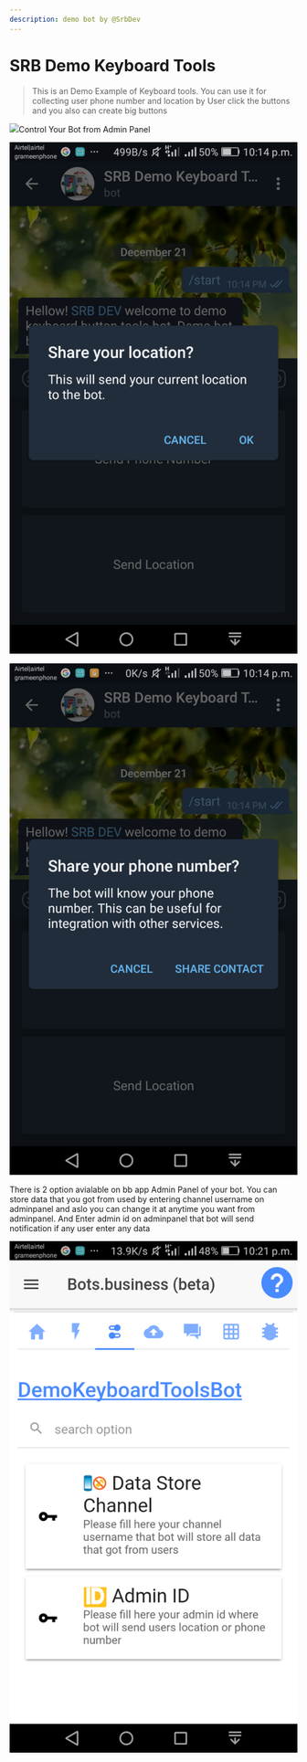 ```yaml
---
description: demo bot by @SrbDev
---
```


# SRB Demo Keyboard Tools



> This is an Demo Example of Keyboard tools. You can use it for collecting user phone number and location by User click the buttons and you also can create big buttons

![](https://telegra.ph/file/06212eb820971e70d4179.png)Control Your Bot from Admin Panel

![](<../.gitbook/assets/image (55).png>)

![](<../.gitbook/assets/image (56).png>)

There is 2 option avialable on bb app Admin Panel of your bot. You can store data that you got from used by entering channel username on adminpanel and aslo you can change it at anytime you want from adminpanel. And Enter admin id on adminpanel that bot will send notification if any user enter any data

![](<../.gitbook/assets/image (57).png>)

